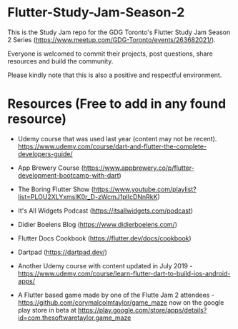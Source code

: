 # Flutter-Study-Jam-Season-2
This is the Study Jam repo for the GDG Toronto's Flutter Study Jam Season 2 Series (https://www.meetup.com/GDG-Toronto/events/263682021/).

Everyone is welcomed to commit their projects, post questions, share resources and build the community.

Please kindly note that this is also a positive and respectful environment.



# Resources (Free to add in any found resource)
- Udemy course that was used last year (content may not be recent). https://www.udemy.com/course/dart-and-flutter-the-complete-developers-guide/
- App Brewery Course (https://www.appbrewery.co/p/flutter-development-bootcamp-with-dart)
- The Boring Flutter Show (https://www.youtube.com/playlist?list=PLOU2XLYxmsIK0r_D-zWcmJ1plIcDNnRkK)
- It's All Widgets Podcast (https://itsallwidgets.com/podcast)
- Didier Boelens Blog (https://www.didierboelens.com/)
- Flutter Docs Cookbook (https://flutter.dev/docs/cookbook)
- Dartpad (https://dartpad.dev/)

- Another Udemy course with content updated in July 2019 -https://www.udemy.com/course/learn-flutter-dart-to-build-ios-android-apps/  
- A Flutter based game made by one of the Flutte Jam 2 attendees - https://github.com/corymalcolmtaylor/game_maze  now on the google play store in beta at https://play.google.com/store/apps/details?id=com.thesoftwaretaylor.game_maze
